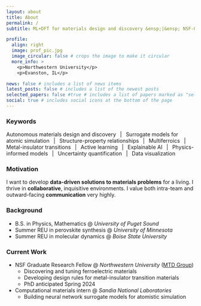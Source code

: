 ```yaml
---
layout: about
title: About
permalink: /
subtitle: ML+DFT for materials design and discovery &ensp;|&ensp; NSF-GRF &ensp;|&ensp; Rondinelli Group

profile:
  align: right
  image: prof_pic.jpg
  image_circular: false # crops the image to make it circular
  more_info: >
    <p>Northwestern University</p>
    <p>Evanston, IL</p>

news: false # includes a list of news items
latest_posts: false # includes a list of the newest posts
selected_papers: false #true # includes a list of papers marked as "selected={true}"
social: true # includes social icons at the bottom of the page
---
```


<!-- TODO:
    - Add icons for background schools
 -->

### Keywords
Autonomous materials design and discovery &ensp;|&ensp; Surrogate models for atomic simulation &ensp;|&ensp; Structure-property relationships &ensp;|&ensp; Multiferroics &ensp;|&ensp; Metal-insulator transitions &ensp;|&ensp; Active learning &ensp;|&ensp; Explainable AI &ensp;|&ensp; Physics-informed models &ensp;|&ensp; Uncertainty quantification &ensp;|&ensp; Data visualization


### Motivation
I want to develop **data-driven solutions to materials problems** for a living. I thrive in **collaborative**, inquisitive environments. I value both intra-team and outward-facing **communication** very highly. 

### Background
- B.S. in Physics, Mathematics @ *University of Puget Sound*
- Summer REU in perovskite synthesis @ *University of Minnesota*
- Summer REU in molecular dynamics @ *Boise State University*

### Current Work
- NSF Graduate Research Fellow @ *Northwestern University* ([MTD Group](https://mtd.mccormick.northwestern.edu/))
    - Discovering and tuning ferroelectric materials
    - Developing design rules for metal-insulator transition materials
    - PhD anticipated Spring 2024
- Computational materials intern @ *Sandia National Laboratories*
    - Building neural network surrogate models for atomistic simulation

<!-- ### Future Work
- Open to: Research and analytics positions in materials science, data science, and everything in between
- Dream job: Building autonomous materials discovery workflows -->


<!-- - **Current work**: I leverage materials informatics and first-principles methods to study the structure-property relationships in inorganic materials. -->
<!-- - Broad competency across Bayesian and frequentist machine learning methods and first-principles calculation, in both high-throughput and high-fidelity settings  -->
<!-- For my thesis work, I leverage materials informatics and first-principles methods to study the structure-property relationships in inorganic materials. My current foci are , active learning in neural network surrogate models for atomistic simulation, and elucidating the interplay between electronic, magnetic, and lattice-dynamical forces that drive metal-insulator transitions. -->

<!-- Write your biography here. Tell the world about yourself. Link to your favorite [subreddit](http://reddit.com). You can put a picture in, too. The code is already in, just name your picture `prof_pic.jpg` and put it in the `img/` folder.

Put your address / P.O. box / other info right below your picture. You can also disable any of these elements by editing `profile` property of the YAML header of your `_pages/about.md`. Edit `_bibliography/papers.bib` and Jekyll will render your [publications page](/al-folio/publications/) automatically.

Link to your social media connections, too. This theme is set up to use [Font Awesome icons](https://fontawesome.com/) and [Academicons](https://jpswalsh.github.io/academicons/), like the ones below. Add your Facebook, Twitter, LinkedIn, Google Scholar, or just disable all of them. -->
